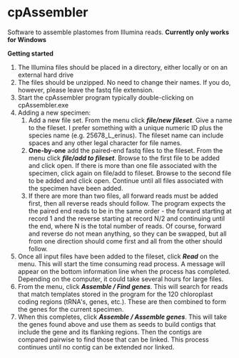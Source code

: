 # cpAssembler
Software to assemble plastomes from Illumina reads. 
<b>Currently only works for Windows</b>

<b>Getting started</b>

<ol>
<li>The Illumina files should be placed in a directory, either locally or on an external hard drive</li>
<li>The files should be unzipped. No need to change their names.  If you do, however, please leave the fastq file extension.</li>
<li>Start the cpAssembler program typically double-clicking on cpAssembler.exe</li>
<li>Adding a new specimen:
<ol>
  <li>Add a new file set. From the menu click <b><i>file/new fileset</i></b>. Give a name to the fileset.
  I prefer something with a unique numeric ID plus the species name (e.g. 25678_L_erinus). The
  fileset name can include spaces and any other legal character for file names.</li>
  <li><b>One-by-one</b> add the paired-end fastq files to the fileset. From the menu click <b><i>file/add to fileset</i></b>.
    Browse to the first file to be added and click open.  If there is more than one file associated
    with the specimen, click again on file/add to fileset. Browse to the second file to be added and click open.
    Continue until all files associated with the specimen have been added.
  <li>If there are more than two files, all forward reads must be added first, then all reverse reads should follow.
    The program expects the the paired end reads to be in the same order - the forward starting at record 1 and
    the reverse starting at record N/2 and continuing until the end, where N is the total number of reads.  
    Of course, forward and reverse do not mean anything, so they can be swapped, but all from one direction should 
    come first and all from the other should follow.
    </li>
</ol>
</li>
<li>Once all input files have been added to the fileset, click <b><i>Read</i></b> on the menu.  
    This will start the time consuming read process.  A message will appear on the bottom information line
  when the process has completed.  Depending on the computer, it could take several hours for large files.</li>
<li>From the menu, click <b><i>Assemble / Find genes</i></b>.  This will search for reads that match
    templates stored in the program for the 120 chloroplast coding regions (tRNA's, genes, etc.). These are
  then combined to form the genes for the current specimen.</i>
<li>When this completes, click <b><i>Assemble / Assemble genes</i></b>.  This will take the genes found
  above and use them as seeds to build contigs that include the gene and its flanking regions.
  Then the contigs are compared pairwise to find those that can be linked.  This process continues until
  no contig can be extended nor linked.</li>
</ol>
